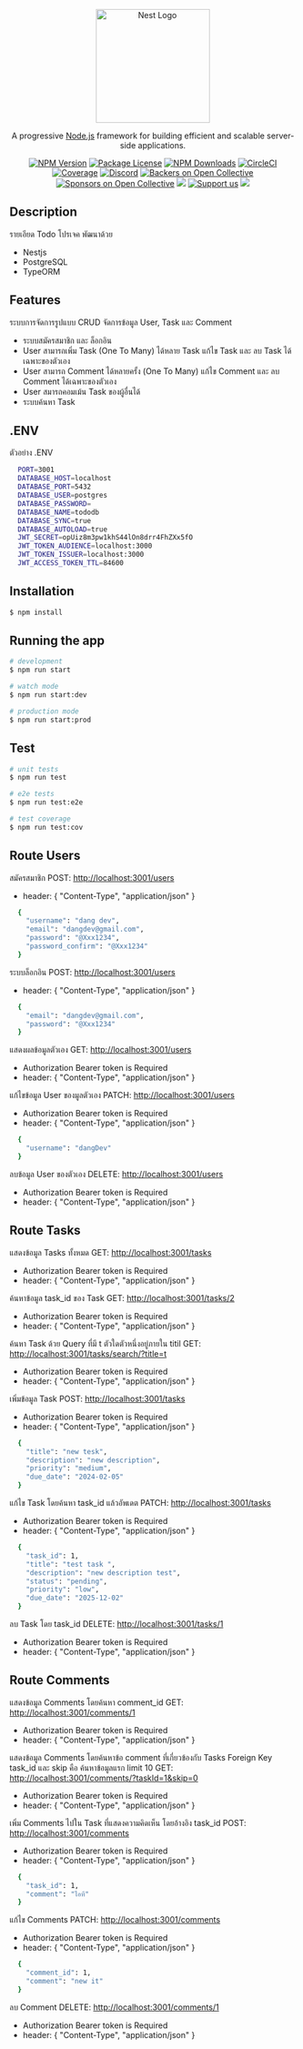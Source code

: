 <p align="center">
  <a href="http://nestjs.com/" target="blank"><img src="https://nestjs.com/img/logo-small.svg" width="200" alt="Nest Logo" /></a>
</p>

[circleci-image]: https://img.shields.io/circleci/build/github/nestjs/nest/master?token=abc123def456
[circleci-url]: https://circleci.com/gh/nestjs/nest

  <p align="center">A progressive <a href="http://nodejs.org" target="_blank">Node.js</a> framework for building efficient and scalable server-side applications.</p>
    <p align="center">
<a href="https://www.npmjs.com/~nestjscore" target="_blank"><img src="https://img.shields.io/npm/v/@nestjs/core.svg" alt="NPM Version" /></a>
<a href="https://www.npmjs.com/~nestjscore" target="_blank"><img src="https://img.shields.io/npm/l/@nestjs/core.svg" alt="Package License" /></a>
<a href="https://www.npmjs.com/~nestjscore" target="_blank"><img src="https://img.shields.io/npm/dm/@nestjs/common.svg" alt="NPM Downloads" /></a>
<a href="https://circleci.com/gh/nestjs/nest" target="_blank"><img src="https://img.shields.io/circleci/build/github/nestjs/nest/master" alt="CircleCI" /></a>
<a href="https://coveralls.io/github/nestjs/nest?branch=master" target="_blank"><img src="https://coveralls.io/repos/github/nestjs/nest/badge.svg?branch=master#9" alt="Coverage" /></a>
<a href="https://discord.gg/G7Qnnhy" target="_blank"><img src="https://img.shields.io/badge/discord-online-brightgreen.svg" alt="Discord"/></a>
<a href="https://opencollective.com/nest#backer" target="_blank"><img src="https://opencollective.com/nest/backers/badge.svg" alt="Backers on Open Collective" /></a>
<a href="https://opencollective.com/nest#sponsor" target="_blank"><img src="https://opencollective.com/nest/sponsors/badge.svg" alt="Sponsors on Open Collective" /></a>
  <a href="https://paypal.me/kamilmysliwiec" target="_blank"><img src="https://img.shields.io/badge/Donate-PayPal-ff3f59.svg"/></a>
    <a href="https://opencollective.com/nest#sponsor"  target="_blank"><img src="https://img.shields.io/badge/Support%20us-Open%20Collective-41B883.svg" alt="Support us"></a>
  <a href="https://twitter.com/nestframework" target="_blank"><img src="https://img.shields.io/twitter/follow/nestframework.svg?style=social&label=Follow"></a>
</p>
  <!--[![Backers on Open Collective](https://opencollective.com/nest/backers/badge.svg)](https://opencollective.com/nest#backer)
  [![Sponsors on Open Collective](https://opencollective.com/nest/sponsors/badge.svg)](https://opencollective.com/nest#sponsor)-->

## Description
รายเอียด Todo โปรเจค พัฒนาด้วย
* Nestjs
* PostgreSQL
* TypeORM

## Features
ระบบการจัดการรูปแบบ CRUD จัดการข้อมูล User, Task และ Comment
* ระบบสมัครสมาชิก และ ล็อกอิน
* User สามารถเพิ่ม Task (One To Many) ได้หลาย Task แก้ไข Task และ ลบ Task ได้เฉพาะของตัวเอง
* User สามารถ Comment ได้หลายครั้ง (One To Many) แก้ไข Comment และ ลบ Comment ได้เฉพาะของตัวเอง
* User สมารถคอมเม้น Task ของผู้อื่นได้
* ระบบค้นหา Task


## .ENV
ตัวอย่าง .ENV
```bash
  PORT=3001
  DATABASE_HOST=localhost
  DATABASE_PORT=5432
  DATABASE_USER=postgres
  DATABASE_PASSWORD=
  DATABASE_NAME=tododb
  DATABASE_SYNC=true
  DATABASE_AUTOLOAD=true
  JWT_SECRET=opUiz8m3pw1khS44lOn8drr4FhZXx5fO
  JWT_TOKEN_AUDIENCE=localhost:3000
  JWT_TOKEN_ISSUER=localhost:3000
  JWT_ACCESS_TOKEN_TTL=84600
```


## Installation

```bash
$ npm install
```

## Running the app

```bash
# development
$ npm run start

# watch mode
$ npm run start:dev

# production mode
$ npm run start:prod
```

## Test

```bash
# unit tests
$ npm run test

# e2e tests
$ npm run test:e2e

# test coverage
$ npm run test:cov
```

## Route Users
สมัครสมาชิก
POST: [http://localhost:3001/users](http://localhost:3001/users)
* header: { "Content-Type", "application/json" }
```bash
  {
    "username": "dang dev",
    "email": "dangdev@gmail.com",
    "password": "@Xxx1234",
    "password_confirm": "@Xxx1234"
  }
```

ระบบล็อกอิน
POST: [http://localhost:3001/users](http://localhost:3001/users)
* header: { "Content-Type", "application/json" }
```bash
  {
    "email": "dangdev@gmail.com",
    "password": "@Xxx1234"
  }
```

แสดงผลข้อมูลตัวเอง
GET: [http://localhost:3001/users](http://localhost:3001/users/me)
* Authorization Bearer token is Required
* header: { "Content-Type", "application/json" }


แก้ไขข้อมูล User ของมูลตัวเอง
PATCH: [http://localhost:3001/users](http://localhost:3001/users)
* Authorization Bearer token is Required
* header: { "Content-Type", "application/json" }
```bash
  {
    "username": "dangDev"
  }
```


ลบข้อมูล User ของตัวเอง
DELETE: [http://localhost:3001/users](http://localhost:3001/users)
* Authorization Bearer token is Required
* header: { "Content-Type", "application/json" }


## Route Tasks
แสดงข้อมูล Tasks ทั้งหมด
GET: [http://localhost:3001/tasks](http://localhost:3001/tasks)
* Authorization Bearer token is Required
* header: { "Content-Type", "application/json" }


ค้นหาข้อมูล task_id ของ Task
GET: [http://localhost:3001/tasks/2](http://localhost:3001/tasks/2)
* Authorization Bearer token is Required
* header: { "Content-Type", "application/json" }


ค้นหา Task ด้วย Query ที่มี t ตัวใดตัวหนึ่งอยู่ภายใน titil
GET: [http://localhost:3001/tasks/search/?title=t](http://localhost:3001/tasks/search/?title=t)
* Authorization Bearer token is Required
* header: { "Content-Type", "application/json" }


เพิ่มข้อมูล Task
POST: [http://localhost:3001/tasks](http://localhost:3001/tasks)
* Authorization Bearer token is Required
* header: { "Content-Type", "application/json" }
```bash
  {
    "title": "new tesk",
    "description": "new description",
    "priority": "medium",
    "due_date": "2024-02-05"
  }
```

แก้ไข Task โดยค้นหา task_id แล้วอัพเดต
PATCH: [http://localhost:3001/tasks](http://localhost:3001/tasks)
* Authorization Bearer token is Required
* header: { "Content-Type", "application/json" }
```bash
  {
    "task_id": 1,
    "title": "test task ",
    "description": "new description test",
    "status": "pending",
    "priority": "low",
    "due_date": "2025-12-02"
  }
```

ลบ Task โดย task_id
DELETE: [http://localhost:3001/tasks/1](http://localhost:3001/tasks/1)
* Authorization Bearer token is Required
* header: { "Content-Type", "application/json" }


## Route Comments
แสดงข้อมูล Comments โดยค้นหา comment_id
GET: [http://localhost:3001/comments/1](http://localhost:3001/comments/1)
* Authorization Bearer token is Required
* header: { "Content-Type", "application/json" }


แสดงข้อมูล Comments โดยค้นหาข้อ comment ที่เกี่ยวข้องกับ Tasks Foreign Key task_id และ skip คือ ค้นหาข้อมูลแรก limit 10
GET: [http://localhost:3001/comments/?taskId=1&skip=0](http://localhost:3001/comments/?taskId=1&skip=0)
* Authorization Bearer token is Required
* header: { "Content-Type", "application/json" }


เพิ่ม Comments ไปใน Task ที่แสดงความคิดเห็น โดยอ้างอิง task_id
POST: [http://localhost:3001/comments](http://localhost:3001/comments)
* Authorization Bearer token is Required
* header: { "Content-Type", "application/json" }
```bash
  {
    "task_id": 1,
    "comment": "ไอที"
  }
```

แก้ไข Comments 
PATCH: [http://localhost:3001/comments](http://localhost:3001/comments)
* Authorization Bearer token is Required
* header: { "Content-Type", "application/json" }
```bash
  {
    "comment_id": 1,
    "comment": "new it"
  }
```

ลบ Comment
DELETE: [http://localhost:3001/comments/1](http://localhost:3001/comments/)
* Authorization Bearer token is Required
* header: { "Content-Type", "application/json" }

